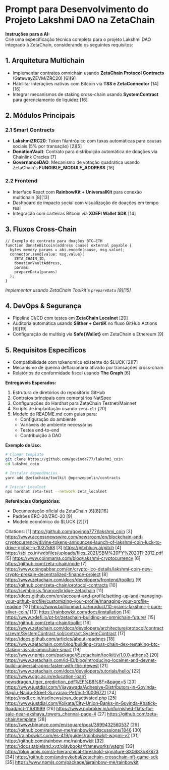 # Prompt para Desenvolvimento do Projeto Lakshmi DAO na ZetaChain  

**Instruções para a AI:**  
Crie uma especificação técnica completa para o projeto Lakshmi DAO integrado à ZetaChain, considerando os seguintes requisitos:  

## 1. Arquitetura Multichain  
- Implementar contratos omnichain usando **ZetaChain Protocol Contracts** (GatewayZEVM/ZRC20) [6][9]  
- Habilitar interações nativas com Bitcoin via **TSS e ZetaConnector** [14][16]  
- Integrar mecanismos de staking cross-chain usando **SystemContract** para gerenciamento de liquidez [16]  

## 2. Módulos Principais  
### 2.1 Smart Contracts  
- **LakshmiZRC20**: Token filantrópico com taxas automáticas para causas sociais (5% por transação) [2][5]  
- **DonationVault**: Contrato para distribuição automática de doações via Chainlink Oracles [7]  
- **GovernanceDAO**: Mecanismo de votação quadrática usando ZetaChain's **FUNGIBLE_MODULE_ADDRESS** [16]  

### 2.2 Frontend  
- Interface React com **RainbowKit + UniversalKit** para conexão multichain [8][13]  
- Dashboard de impacto social com visualização de doações em tempo real  
- Integração com carteiras Bitcoin via **XDEFI Wallet SDK** [14]  

## 3. Fluxos Cross-Chain  
```solidity
// Exemplo de contrato para doações BTC→ETH
function donateBitcoin(address cause) external payable {
  bytes memory params = abi.encode(cause, msg.value);
  connector.send{value: msg.value}(
    ZETA_CHAIN_ID,
    donationVaultAddress,
    params,
    prepareData(params)
  );
}
```
*Implementar usando ZetaChain Toolkit's `prepareData` [8][15]*  

## 4. DevOps & Segurança  
- Pipeline CI/CD com testes em **ZetaChain Localnet** [20]  
- Auditoria automática usando **Slither + CertiK** no fluxo GitHub Actions [6][19]  
- Configuração de multisig via **Safe{Wallet}** em ZetaChain e Ethereum [9]  

## 5. Requisitos Específicos  
- Compatibilidade com tokenomics existente do $LUCK [2][7]  
- Mecanismo de queima deflacionária ativado por transações cross-chain  
- Relatórios de conformidade fiscal usando **The Graph** [6]  

**Entregáveis Esperados:**  
1. Estrutura de diretórios do repositório GitHub  
2. Contratos principais com comentários NatSpec  
3. Configurações do Hardhat para ZetaChain Testnet/Mainnet  
4. Scripts de implantação usando `zeta-cli` [20]  
5. Modelo de README.md com guias para:  
   - Configuração do ambiente  
   - Variáveis de ambiente necessárias  
   - Testes end-to-end  
   - Contribuição à DAO  

**Exemplo de Uso:**  
```bash
# Clonar template
git clone https://github.com/govinda777/lakshmi_coin
cd lakshmi_coin

# Instalar dependências
yarn add @zetachain/toolkit @openzeppelin/contracts

# Iniciar Localnet
npx hardhat zeta-test --network zeta_localnet
```

**Referências Obrigatórias:**  
- Documentação oficial da ZetaChain [6][8][16]  
- Padrões ERC-20/ZRC-20 [9]  
- Modelo econômico do $LUCK [2][7]

Citations:
[1] https://github.com/govinda777/lakshmi_coin
[2] https://www.accessnewswire.com/newsroom/en/blockchain-and-cryptocurrency/divine-tokens-announces-launch-of-lakshmi-coin-luck-to-drive-global-p-1027568
[3] https://pitchlucy.ai/pitch
[4] https://sbi.co.in/webfiles/uploads/files_2021/SBM%20FY%202011-2012.pdf
[5] https://www.coinmama.com/blog/lakshmi-cryptocurrency
[6] https://github.com/zeta-chain/node
[7] https://www.coingabbar.com/en/crypto-ico-details/lakshmi-coin-new-crypto-presale-decentralized-finance-project
[8] https://www.zetachain.com/docs/developers/frontend/toolkit/
[9] https://github.com/zeta-chain/protocol-contracts
[10] https://symbiosis.finance/bridge-zetachain
[11] https://docs.github.com/en/account-and-profile/setting-up-and-managing-your-github-profile/customizing-your-profile/managing-your-profile-readme
[12] https://www.bullionmart.ca/product/10-grams-lakshmi-ji-pure-silver-coin/
[13] https://rainbowkit.com/docs/installation
[14] https://www.xdefi.io/pt-br/zetachain-building-an-omnichain-future/
[15] https://github.com/zeta-chain/toolkit
[16] https://www.zetachain.com/docs/developers/architecture/protocol/contracts/zevm/SystemContract.sol/contract.SystemContract
[17] https://docs.github.com/articles/about-readmes
[18] https://www.zetachain.com/blog/building-cross-chain-dex-restaking-btc-staking-as-an-omnichain-smart
[19] https://www.npmjs.com/package/@zetachain/toolkit/v/1.0.0-athens3
[20] https://www.zetachain.com/id-ID/blog/introducing-localnet-and-devnet-build-universal-apps-faster-with-the-newest
[21] https://www.zetachain.com/docs/developers/tutorials/hello/
[22] https://www.cgc.ac.in/education-loan?newsdragon_tiger_prediction_pdf%EF%B8%8F=&page=5
[23] https://www.justdial.com/Vijayawada/Adhesive-Distributors-in-Govinda-Rajulu-Naidu-Street-Suryarao-Pet/nct-10006721
[24] https://nsdl.co.in/nsdlnews/pan_deactivated.php
[25] https://www.justdial.com/Kolkata/City-Union-Banks-in-Govinda-Khatick-Road/nct-11981999
[26] https://www.nobroker.in/unfurnished-flats-for-sale-near-akshaya_towers_chennai-page-4
[27] https://github.com/zeta-chain/template
[28] https://www.binance.com/en/square/post/3699432560537
[29] https://github.com/rainbow-me/rainbowkit/discussions/1846
[30] https://rainbowkit.com/es-419/guides/rainbowkit-wagmi-v2
[31] https://github.com/rainbow-me/rainbowkit
[32] https://docs.tableland.xyz/playbooks/frameworks/wagmi
[33] https://blog.amis.com/a-hierarchical-threshold-signature-830683b87873
[34] https://github.com/andreykobal/zetachain-crosschain-nft-game-sdk
[35] https://www.npmjs.com/package/@rainbow-me/rainbowkit
